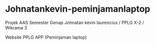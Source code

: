 # Johnatankevin-peminjamanlaptop

Projek AAS Semester Genap
Johnatan kevin laurencius / PPLG X-2 / Wikrama 3

Website PPLG APP (Peminjaman laptop)

